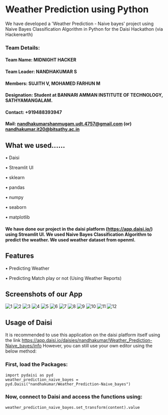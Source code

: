 # Weather Prediction using Python
We have developed a 'Weather Prediction - Naive bayes' project using Naive Bayes Classification Algorithm in Python for the Daisi Hackathon (via Hackerearth)
### Team Details:
#### Team Name: MIDNIGHT HACKER
#### Team Leader: NANDHAKUMAR S 
#### Members: SUJITH V, MOHAMED FARHUN M
#### Designation: Student at BANNARI AMMAN INSTITUTE OF TECHNOLOGY, SATHYAMANGALAM.
#### Contact: +919488393947
#### Mail: nandhakumarshanmugam.udt.4757@gmail.com (or) nandhakumar.it20@bitsathy.ac.in

## What we used......
• Daisi


• Streamlit UI


• sklearn


• pandas


• numpy


• seaborn


• matplotlib


#### We have done our project in the daisi platform (https://app.daisi.io/) using Streamlit UI. We used Naive Bayes Classification Algorithm to predict the weather. We used weather dataset from openml. 
## Features
• Predicting Weather


• Predicting Match play or not (Using Weather Reports)


## Screenshots of our App

![1](https://user-images.githubusercontent.com/113059991/189425076-b8f42252-9a23-4f91-881f-842235f5c059.JPG)
![2](https://user-images.githubusercontent.com/113059991/189425170-b843b79f-16aa-4a65-9749-158b8e11e6ed.JPG)
![3](https://user-images.githubusercontent.com/113059991/189425182-8ff7158b-afb1-449d-afb3-cb680ecf3561.JPG)
![4](https://user-images.githubusercontent.com/113059991/189425198-c20447ca-5d20-4009-842e-dfe756121914.JPG)
![5](https://user-images.githubusercontent.com/113059991/189425224-9bcef941-1049-4c63-aff2-c2cf76694518.JPG)
![6](https://user-images.githubusercontent.com/113059991/189425252-58c5461c-9a81-439a-aebf-05006180239c.JPG)
![7](https://user-images.githubusercontent.com/113059991/189425263-04d9b004-d4fd-4d73-b6e1-285f5480b472.JPG)
![8](https://user-images.githubusercontent.com/113059991/189425275-8cfe97ea-6069-4959-be1d-5ecc275a3015.JPG)
![9](https://user-images.githubusercontent.com/113059991/189425296-fe20f042-947f-4d21-8915-086e71645627.JPG)
![10](https://user-images.githubusercontent.com/113059991/189425311-7cc0ee37-b396-4bb4-be01-674b551f5c0c.JPG)
![11](https://user-images.githubusercontent.com/113059991/189425326-f573b2fc-6f8a-4b0a-9cfd-2d546a13f11b.JPG)
![12](https://user-images.githubusercontent.com/113059991/189425346-17ac410c-df0d-44ed-8839-08ae3ed660b0.JPG)






## Usage of Daisi

It is recommended to use this application on the daisi platform itself using the link https://app.daisi.io/daisies/nandhakumar/Weather_Prediction-Naive_bayes/info
However, you can still use your own editor using the below method:

### First, load the Packages:

```
import pydaisi as pyd
weather_prediction_naive_bayes = pyd.Daisi("nandhakumar/Weather_Prediction-Naive_bayes")
```
### Now, connect to Daisi and access the functions using:

```
weather_prediction_naive_bayes.set_transform(content).value
```
